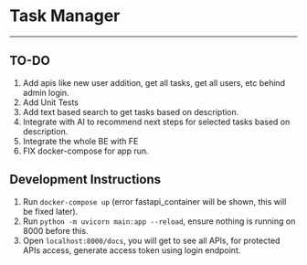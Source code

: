 # Task Manager 

<hr>

## TO-DO
1. Add apis like new user addition, get all tasks, get all users, etc behind admin login.
2. Add Unit Tests
3. Add text based search to get tasks based on description.
4. Integrate with AI to recommend next steps for selected tasks based on description.
5. Integrate the whole BE with FE 
6. FIX docker-compose for app run.

## Development Instructions
1. Run `docker-compose up` (error fastapi_container will be shown, this will be fixed later).
2. Run `python -m uvicorn main:app --reload`, ensure nothing is running on 8000 before this.
3. Open `localhost:8000/docs`, you will get to see all APIs, for protected APIs access, generate access token using login endpoint.



